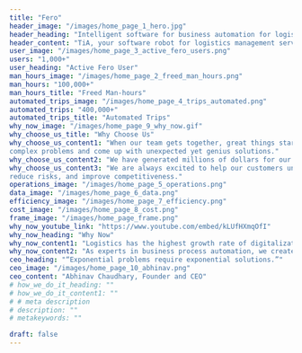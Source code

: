 ```yaml
---
title: "Fero"
header_image: "/images/home_page_1_hero.jpg"
header_heading: "Intelligent software for business automation for logistics"
header_content: "TiA, your software robot for logistics management serving the needs of logistics, transportation and distribution professionals powered by Robotic Process Automation (RPA) and AI."
user_image: "/images/home_page_3_active_fero_users.png"
users: "1,000+"
user_heading: "Active Fero User"
man_hours_image: "/images/home_page_2_freed_man_hours.png"
man_hours: "100,000+"
man_hours_title: "Freed Man-hours"
automated_trips_image: "/images/home_page_4_trips_automated.png"
automated_trips: "400,000+"
automated_trips_title: "Automated Trips"
why_now_image: "/images/home_page_9_why_now.gif"
why_choose_us_title: "Why Choose Us"
why_choose_us_content1: "When our team gets together, great things start to happen. We can solve incredibly
complex problems and come up with unexpected yet genius solutions."
why_choose_us_content2: "We have generated millions of dollars for our clients in savings."
why_choose_us_content3: "We are always excited to help our customers understand how Robotic Automation Software and Artificial Intelligence can help their companies increase business efficiency, lower costs,
reduce risks, and improve competitiveness."
operations_image: "/images/home_page_5_operations.png"
data_image: "/images/home_page_6_data.png"
efficiency_image: "/images/home_page_7_efficiency.png"
cost_image: "/images/home_page_8_cost.png"
frame_image: "/images/home_page_frame.png"
why_now_youtube_link: "https://www.youtube.com/embed/kLUfHXmqOfI"
why_now_heading: "Why Now"
why_now_content1: "Logistics has the highest growth rate of digitalization, but it is regarded as the least automated sector due to the complexity of the processes."
why_now_content2: "As experts in business process automation, we create strategies for business optimization and develop technological solutions for streamline operation."
ceo_heading: "“Exponential problems require exponential solutions.”"
ceo_image: "/images/home_page_10_abhinav.png"
ceo_content: "Abhinav Chaudhary, Founder and CEO"
# how_we_do_it_heading: ""
# how_we_do_it_content1: ""
# # meta description
# description: ""
# metakeywords: ""

draft: false
---
```

